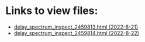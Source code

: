 # Links to view files:

* [delay_spectrum_inspect_2459813.html (2022-8-21)](https://htmlpreview.github.io/?https://github.com/HERA-Team/H6C_Notebooks/blob/main/delay_spectrum_inspect/delay_spectrum_inspect_2459813.html)
* [delay_spectrum_inspect_2459814.html (2022-8-22)](https://htmlpreview.github.io/?https://github.com/HERA-Team/H6C_Notebooks/blob/main/delay_spectrum_inspect/delay_spectrum_inspect_2459814.html)